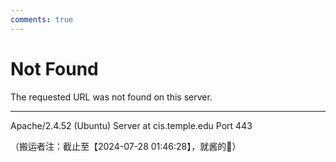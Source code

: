 ```yaml
---
comments: true
---
```


Not Found
=========

The requested URL was not found on this server.

* * *

Apache/2.4.52 (Ubuntu) Server at cis.temple.edu Port 443

（搬运者注：截止至【2024-07-28 01:46:28】，就酱的🤷）
